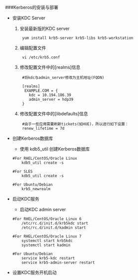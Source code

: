 ###Kerberos的安装与部署

* 安装KDC Server

    1. 安装最新版的KDC server
        
            yum install krb5-server krb5-libs krb5-workstation
        
    2. 编辑配置文件
    
            vi /etc/krb5.conf
        
    3. 修改配置文件中的[realms]信息
        
            #将kdc与admin_server修改为主机地址(FQDN)
            
            [realms]
             EXAMPLE.COM = {
               kdc = 10.194.186.39
               admin_server = hdp39
            }
    4. 修改配置文件中的[libdefaults]信息
    
            #由于一些应用需要刷新tickets(如HUE)，所以进行如下设置：
            renew_lifetime = 7d
            
            
* 创建Kerberos数据库

    - 使用 kdb5_util 创建Kerberos数据库
    ```
    #For RHEL/CentOS/Oracle Linux
        kdb5_util create -s
        
    #For SLES
        kdb5_util create -s
        
    #For Ubuntu/Debian
        krb5_newrealm
    ```
          
* 启动KDC服务
    - 启动KDC admin server
    ```
    #For RHEL/CentOS/Oracle Linux 6
        /etc/rc.d/init.d/krb5kdc start
        /etc/rc.d/init.d/kadmin start
        
    #For RHEL/CentOS/Oracle Linux 7
        systemctl start krb5kdc
        systemctl start kadmin
        
    #For Ubuntu/Debian
        service krb5-kdc restart
        service krb5-admin-server restart  
    ```
    
* 设置KDC服务开机启动    
    
